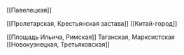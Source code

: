 [[Павелецкая]]

[[Пролетарская, Крестьянская застава]]
[[Китай-город]]

[[Площадь Ильича, Римская]]
Таганская, Марксистская
[[Новокузнецкая, Третьяковская]]